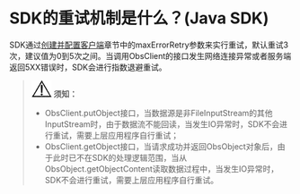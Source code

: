 # SDK的重试机制是什么？\(Java SDK\)<a name="obs_21_2109"></a>

SDK通过[创建并配置客户端](创建并配置客户端(Java-SDK).md)章节中的maxErrorRetry参数来实行重试，默认重试3次，建议值为0到5次之间。当调用ObsClient的接口发生网络连接异常或者服务端返回5XX错误时，SDK会进行指数退避重试。

>![](public_sys-resources/icon-notice.gif) **须知：** 
>-   ObsClient.putObject接口，当数据源是非FileInputStream的其他InputStream时，由于数据流不能回读，当发生IO异常时，SDK不会进行重试，需要上层应用程序自行重试；
>-   ObsClient.getObject接口，当请求成功并返回ObsObject对象后，由于此时已不在SDK的处理逻辑范围，当从ObsObject.getObjectContent读取数据过程中，当发生IO异常时，SDK不会进行重试，需要上层应用程序自行重试。

